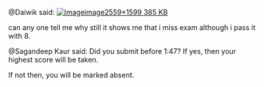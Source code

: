 @Daiwik said: [![image](https://europe1.discourse-cdn.com/flex013/uploads/iitm/optimized/3X/b/8/b8bcbf8009364152380ffbd0508ead5cc0700c2c_2_690x431.png)image2559×1599 385 KB](https://europe1.discourse-cdn.com/flex013/uploads/iitm/original/3X/b/8/b8bcbf8009364152380ffbd0508ead5cc0700c2c.png "image")  

can any one tell me why still it shows me that i miss exam although i pass it with 8\.


@Sagandeep Kaur said: Did you submit before 1:47? If yes, then your highest score will be taken.  

If not then, you will be marked absent.

